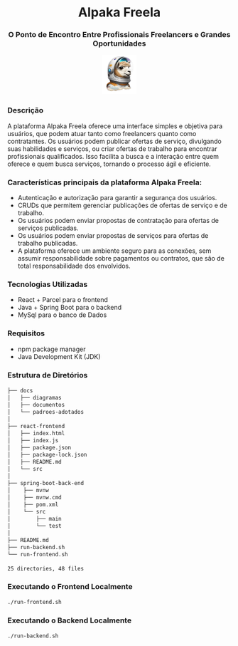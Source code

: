 <h1 align="center">Alpaka Freela</h1>

<h3 align="center">O Ponto de Encontro Entre Profissionais Freelancers e Grandes Oportunidades</h3>

<p align="center">
 <img src="./react-frontend/src/img/alpaca-astronaut-cloud.png" width="15%" alt="Image description">
</p> 

### Descrição
A plataforma Alpaka Freela oferece uma interface simples e objetiva para usuários, que podem atuar tanto como freelancers quanto como contratantes. Os usuários podem publicar ofertas de serviço, divulgando suas habilidades e serviços, ou criar ofertas de trabalho para encontrar profissionais qualificados. Isso facilita a busca e a interação entre quem oferece e quem busca serviços, tornando o processo ágil e eficiente.

### Características principais da plataforma Alpaka Freela:

- Autenticação e autorização para garantir a segurança dos usuários.
- CRUDs que permitem gerenciar publicações de ofertas de serviço e de trabalho.
- Os usuários podem enviar propostas de contratação para ofertas de serviços publicadas.
- Os usuários podem enviar propostas de serviços para ofertas de trabalho publicadas.
- A plataforma oferece um ambiente seguro para as conexões, sem assumir responsabilidade sobre pagamentos ou contratos, que são de total responsabilidade dos envolvidos.
  
### Tecnologias Utilizadas

- React + Parcel para o frontend
- Java + Spring Boot para o backend
- MySql para o banco de Dados

### Requisitos
- npm package manager
- Java Development Kit (JDK)

### Estrutura de Diretórios
```
├── docs
│   ├── diagramas
│   ├── documentos
│   └── padroes-adotados
│
├── react-frontend
│   ├── index.html
│   ├── index.js
│   ├── package.json
│   ├── package-lock.json
│   ├── README.md
│   └── src
│
├── spring-boot-back-end
│    ├── mvnw
│    ├── mvnw.cmd
│    ├── pom.xml
│    └── src
│        ├── main
│        └── test
│
├── README.md
├── run-backend.sh
└── run-frontend.sh

25 directories, 48 files
```

### Executando o Frontend Localmente

```sh
./run-frontend.sh
```

### Executando o Backend Localmente
```sh
./run-backend.sh
```

